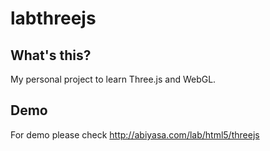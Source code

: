 # labthreejs

## What's this?
My personal project to learn Three.js and WebGL.

## Demo
For demo please check http://abiyasa.com/lab/html5/threejs